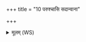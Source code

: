 +++
title = "10 परुश्चासि सदान्वाना"

+++
<details><summary>मूलम् (WS)</summary>

परुश्चासि सदान्वाना चासि तस्यास्ते स्वं च स्वावं चैति मुखे।  
ताभ्यां ते विधेयं ताभ्यां ते नमस्ताभ्यां नो मृड  
ताभ्यां नो ऽधि ब्रूहि ताभ्यां नो ऽभि जिघ्र ।  
मातेव पुत्रं पितेव सूनुमयं ते अस्मि तन्वं मुमुग्धि ग्राह्या बन्धेभ्यो विमदं न एनम् ॥ १० ॥
</details>